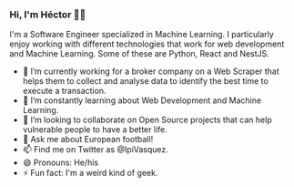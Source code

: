 ### Hi, I'm Héctor 👋🏼

I'm a Software Engineer specialized in Machine Learning. I particularly enjoy working with different technologies that work for web development and Machine Learning. Some of these are Python, React and NestJS.

- 🔭 I’m currently working for a broker company on a Web Scraper that helps them
  to collect and analyse data to identify the best time to execute a
  transaction.
- 🌱 I’m constantly learning about Web Development and Machine Learning.
- 👯 I’m looking to collaborate on Open Source projects that can help vulnerable
  people to have a better life.
- 💬 Ask me about European football!
- 📫 Find me on Twitter as @IpiVasquez.
- 😄 Pronouns: He/his
- ⚡ Fun fact: I'm a weird kind of geek.
